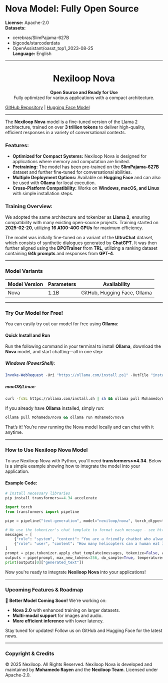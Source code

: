 # Nova Model: Fully Open Source

**License:** Apache-2.0  
**Datasets:**
- cerebras/SlimPajama-627B
- bigcode/starcoderdata
- OpenAssistant/oasst_top1_2023-08-25  
**Language:** English

---

<div align="center">

# Nexiloop Nova  
**Open Source and Ready for Use**  
Fully optimized for various applications with a compact architecture.

</div>

[GitHub Repository](https://github.com/mohameodo/nova) | [Hugging Face Model](https://huggingface.co/nlop/nova)

---

The **Nexiloop Nova** model is a fine-tuned version of the Llama 2 architecture, trained on over **3 trillion tokens** to deliver high-quality, efficient responses in a variety of conversational contexts.

### **Features:**
- **Optimized for Compact Systems:** Nexiloop Nova is designed for applications where memory and computation are limited.
- **Pretraining:** The model has been pre-trained on the **SlimPajama-627B** dataset and further fine-tuned for conversational abilities.
- **Multiple Deployment Options:** Available on **Hugging Face** and can also be used with **Ollama** for local execution.
- **Cross-Platform Compatibility:** Works on **Windows, macOS, and Linux** with simple installation steps.

### **Training Overview:**
We adopted the same architecture and tokenizer as **Llama 2**, ensuring compatibility with many existing open-source projects. Training started on **2025-02-20**, utilizing **16 A100-40G GPUs** for maximum efficiency.

The model was initially fine-tuned on a variant of the **UltraChat** dataset, which consists of synthetic dialogues generated by **ChatGPT**. It was then further aligned using the **DPOTrainer** from **TRL**, utilizing a ranking dataset containing **64k prompts** and responses from **GPT-4**.

---
### **Model Variants**
| Model Version | Parameters | Availability |
|--------------|------------|-------------|
| Nova | 1.1B | GitHub, Hugging Face, Ollama |

---
### **Try Our Model for Free!**

You can easily try out our model for free using **Ollama**:

#### **Quick Install and Run**
Run the following command in your terminal to install **Ollama**, download the **Nova** model, and start chatting—all in one step:

##### **Windows (PowerShell):**
```powershell
Invoke-WebRequest -Uri "https://ollama.com/install.ps1" -OutFile "install.ps1"; .\install.ps1; ollama pull Mohamedo/nova; ollama run Mohamedo/nova
```

##### **macOS/Linux:**
```bash
curl -fsSL https://ollama.com/install.sh | sh && ollama pull Mohamedo/nova && ollama run Mohamedo/nova
```

If you already have **Ollama** installed, simply run:

```bash
ollama pull Mohamedo/nova && ollama run Mohamedo/nova
```

That’s it! You’re now running the Nova model locally and can chat with it anytime.

---
### **How to Use Nexiloop Nova Model**

To use Nexiloop Nova with Python, you'll need **transformers>=4.34**. Below is a simple example showing how to integrate the model into your application.

#### Example Code:

```python
# Install necessary libraries
pip install transformers==4.34 accelerate

import torch
from transformers import pipeline

pipe = pipeline("text-generation", model="nexiloop/nova", torch_dtype=torch.bfloat16, device_map="auto")

# We use the tokenizer's chat template to format each message - see https://huggingface.co/docs/transformers/main/en/chat_templating
messages = [
    {"role": "system", "content": "You are a friendly chatbot who always responds in the style of a pirate"},
    {"role": "user", "content": "How many helicopters can a human eat in one sitting?"},
]
prompt = pipe.tokenizer.apply_chat_template(messages, tokenize=False, add_generation_prompt=True)
outputs = pipe(prompt, max_new_tokens=256, do_sample=True, temperature=0.7, top_k=50, top_p=0.95)
print(outputs[0]["generated_text"])
```

Now you're ready to integrate **Nexiloop Nova** into your applications!

---
### **Upcoming Features & Roadmap**
🚀 **Better Model Coming Soon!** We're working on:
- **Nova 2.0** with enhanced training on larger datasets.
- **Multi-modal support** for images and audio.
- **More efficient inference** with lower latency.

Stay tuned for updates! Follow us on GitHub and Hugging Face for the latest news.

---
### **Copyright & Credits**
© 2025 Nexiloop. All Rights Reserved. Nexiloop Nova is developed and maintained by **Mohamedo Rayen** and the **Nexiloop Team**. Licensed under Apache-2.0.


